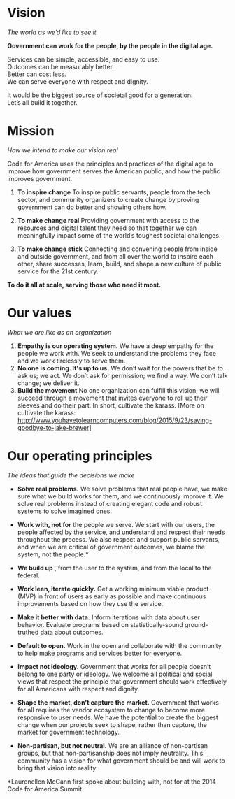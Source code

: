 # Vision
 *The world as we’d like to see it*

**Government can work for the people, by the people in the digital age.**

Services can be simple, accessible, and easy to use.<br> 
Outcomes can be measurably better.<br>
Better can cost less.<br>
We can serve everyone with respect and dignity.<br>

It would be the biggest source of societal good for a generation.<br>
Let’s all build it together.

# Mission
*How we intend to make our vision real*

Code for America uses the principles and practices of the digital age to improve how government serves the American public, and how the public improves government. 

1. **To inspire change**
To inspire public servants, people from the tech sector, and community organizers to create change by proving government can do better and showing others how.

2. **To make change real**
Providing government with access to the resources and digital talent they need so that together we can meaningfully impact some of the world’s toughest societal challenges.

3. **To make change stick**
Connecting and convening people from inside and outside government, and from all over the world to inspire each other, share successes, learn, build, and shape a new culture of public service for the 21st century.

**To do it all at scale, serving those who need it most.**

# Our values
*What we are like as an organization*

1. **Empathy is our operating system.** We have a deep empathy for the people we work with. We seek to understand the problems they face and we work tirelessly to serve them. 
2. **No one is coming. It's up to us.** We don’t wait for the powers that be to ask us; we act. We don’t ask for permission; we find a way. We don’t talk change; we deliver it.
3. **Build the movement** No one organization can fulfill this vision; we will succeed through a movement that invites everyone to roll up their sleeves and do their part. In short, cultivate the karass. [More on cultivate the karass: http://www.youhavetolearncomputers.com/blog/2015/9/23/saying-goodbye-to-jake-brewer]

# Our operating principles
*The ideas that guide the decisions we make*

* **Solve real problems.**
We solve problems that real people have, we make sure what we build works for them, and we continuously improve it. We solve real problems instead of creating elegant code and robust systems to solve imagined ones.

* **Work with, not for**
the people we serve. We start with our users, the people affected by the service, and understand and respect their needs throughout the process. We also respect and support public servants, and when we are critical of government outcomes, we blame the system, not the people.*
 
 * **We build up**
, from the user to the system, and from the local to the federal.

* **Work lean, iterate quickly.**
Get a working minimum viable product (MVP) in front of users as early as possible and make continuous improvements based on how they use the service.

* **Make it better with data.**
Inform iterations with data about user behavior. Evaluate programs based on statistically-sound ground-truthed data about outcomes.

* **Default to open.**
Work in the open and collaborate with the community to help make programs and services better for everyone.

* **Impact not ideology.**
Government that works for all people doesn’t belong to one party or ideology. We welcome all political and social views that respect the principle that government should work effectively for all Americans with respect and dignity.

* **Shape the market, don't capture the market.** 
Government that works for all requires the vendor ecosystem to change to become more responsive to user needs. We have the potential to create the biggest change when our projects seek to shape, rather than capture, the market for government technology.

* **Non-partisan, but not neutral.**
We are an alliance of non-partisan groups, but that non-partisanship does not imply neutrality. This community has a vision for what government should be and will work to bring that vision into reality.


*Laurenellen McCann first spoke about building with, not for at the 2014 Code for America Summit.
